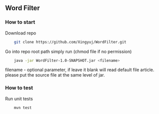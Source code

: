 ## Word Filter

### How to start
Download repo
```bash
    git clone https://github.com/Xingyuj/WordFilter.git
```

Go into repo root path simply run (chmod file if no permission)
```bash
    java -jar WordFilter-1.0-SNAPSHOT.jar <filename>
```
filename - optional parameter, if leave it blank will read default file article.
please put the source file at the same level of jar.

### How to test
Run unit tests
```bash
    mvn test
```
